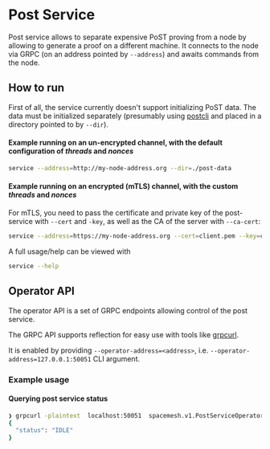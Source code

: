 # Post Service
Post service allows to separate expensive PoST proving from a node by allowing to generate a proof on a different machine. It connects to the node via GRPC (on an address pointed by `--address`) and awaits commands from the node.

## How to run
First of all, the service currently doesn't support initializing PoST data. The data must be initialized separately (presumably using [postcli](https://github.com/spacemeshos/post/tree/develop/cmd/postcli) and placed in a directory pointed to by `--dir`).

#### Example running on an un-encrypted channel, with the default configuration of _threads_ and _nonces_
```sh
service --address=http://my-node-address.org --dir=./post-data
```

#### Example running on an encrypted (mTLS) channel, with the custom  _threads_ and _nonces_
For mTLS, you need to pass the certificate and private key of the post-service with `--cert` and `-key`, as well as the CA of the server with `--ca-cert`:
```sh
service --address=https://my-node-address.org --cert=client.pem --key=client-key.pem --ca-cert=server-rootCA.pem --dir=./post-data --threads=8 --nonces=288
```

A full usage/help can be viewed with
```sh
service --help
```

## Operator API
The operator API is a set of GRPC endpoints allowing control of the post service.

The GRPC API supports reflection for easy use with tools like [grpcurl](https://github.com/fullstorydev/grpcurl).

It is enabled by providing `--operator-address=<address>`, i.e. `--operator-address=127.0.0.1:50051` CLI argument.

### Example usage
#### Querying post service status
```sh
❯ grpcurl -plaintext  localhost:50051  spacemesh.v1.PostServiceOperator/Status
{
  "status": "IDLE"
}
```
